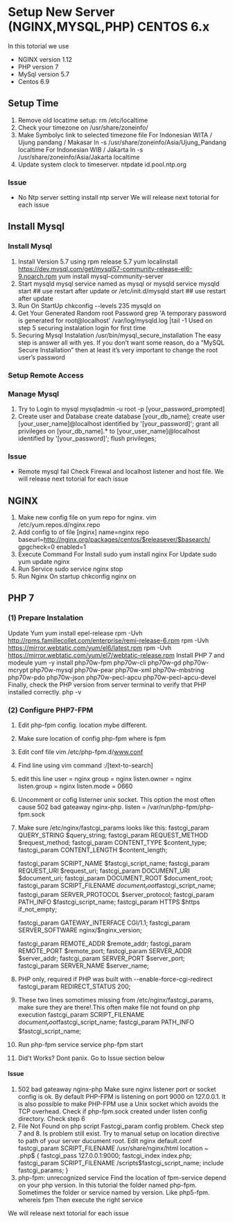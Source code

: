 # Setup New Server (NGINX,MYSQL,PHP) CENTOS 6.x
In this totorial we use
- NGINX version 1.12
- PHP version 7
- MySql version 5.7
- Centos 6.9

## Setup Time
1. Remove old locatime setup:
    rm /etc/localtime 
2. Check your timezone on /usr/share/zoneinfo/
3. Make Symbolyc link to selected timezone file
For Indonesian WITA / Ujung pandang /  Makasar
    ln -s  /usr/share/zoneinfo/Asia/Ujung_Pandang localtime
For Indonesian WIB / Jakarta
    ln -s  /usr/share/zoneinfo/Asia/Jakarta localtime
4. Update system clock to timeserver.
ntpdate id.pool.ntp.org
### Issue
- No Ntp server setting
install ntp server
We will release next totorial for each issue

## Install Mysql
### Install Mysql
1. Install Version 5.7 using rpm release 5.7
    yum localinstall https://dev.mysql.com/get/mysql57-community-release-el6-9.noarch.rpm
    yum install mysql-community-server
2. Start mysqld
mysql service named as mysql or mysqld
    service mysqld start ## use restart after update
or
    /etc/init.d/mysqld start ## use restart after update
3. Run On StartUp
    chkconfig --levels 235 mysqld on
4. Get Your Generated Random root Password
    grep 'A temporary password is generated for root@localhost' /var/log/mysqld.log |tail -1
Used on step 5 securing instalation login for first time
5. Securing Mysql Instalation
    /usr/bin/mysql_secure_installation
The easy step is answer all with yes.
If you don’t want some reason, do a “MySQL Secure Installation” then at least it’s very important to change the root user’s password
### Setup Remote Access

### Manage Mysql
1. Try to Login to mysql
    mysqladmin -u root -p [your_password_prompted]
2. Create user and Database
    create database [your_db_name];
    create user [your_user_name]@localhost identified by '[your_password]';
    grant all privileges on [your_db_name].* to [your_user_name]@localhost identified by '[your_password]';
    flush privileges;
### Issue
- Remote mysql fail
Check Firewal and localhost listener and host file.
We will release next totorial for each issue

## NGINX
1. Make new config file on yum repo for nginx.
    vim /etc/yum.repos.d/nginx.repo
2. Add config to of file
    [nginx]
    name=nginx repo
    baseurl=http://nginx.org/packages/centos/$releasever/$basearch/
    gpgcheck=0
    enabled=1
3. Execute Command
For Install
    sudo yum install nginx
For Update
    sudo yum update nginx
4. Run Service
    sudo service nginx stop
5. Run Nginx On startup
    chkconfig nginx on

## PHP 7

### (1) Prepare Instalation
Update Yum
    yum install epel-release
    rpm -Uvh http://rpms.famillecollet.com/enterprise/remi-release-6.rpm
    rpm -Uvh https://mirror.webtatic.com/yum/el6/latest.rpm
    rpm -Uvh https://mirror.webtatic.com/yum/el7/webtatic-release.rpm
Install PHP 7 and modeule
    yum -y install php70w-fpm php70w-cli php70w-gd php70w-mcrypt php70w-mysql php70w-pear php70w-xml php70w-mbstring php70w-pdo php70w-json php70w-pecl-apcu php70w-pecl-apcu-devel
Finally, check the PHP version from server terminal to verify that PHP installed correctly.
    php -v

### (2) Configure PHP7-FPM
1. Edit php-fpm config. location mybe different.
2. Make sure location of config php-fpm
    where is fpm
3. Edit conf file
    vim /etc/php-fpm.d/www.conf
4. Find line using vim command
    :/[text-to-search]
5. edit this line
    user = nginx
    group = nginx
    listen.owner = nginx
    listen.group = nginx
    listen.mode = 0660
6. Uncomment or cofig listerner unix socket. This option the most often cause 502 bad gateaway nginx-php.
    listen = /var/run/php-fpm/php-fpm.sock
7. Make sure /etc/nginx/fastcgi_params looks like this:
    fastcgi_param  QUERY_STRING       $query_string;
    fastcgi_param  REQUEST_METHOD     $request_method;
    fastcgi_param  CONTENT_TYPE       $content_type;
    fastcgi_param  CONTENT_LENGTH     $content_length;

    fastcgi_param  SCRIPT_NAME        $fastcgi_script_name;
    fastcgi_param  REQUEST_URI        $request_uri;
    fastcgi_param  DOCUMENT_URI       $document_uri;
    fastcgi_param  DOCUMENT_ROOT      $document_root;
    fastcgi_param  SCRIPT_FILENAME    $document_root$fastcgi_script_name;
    fastcgi_param  SERVER_PROTOCOL    $server_protocol;
    fastcgi_param  PATH_INFO          $fastcgi_script_name;
    fastcgi_param  HTTPS              $https if_not_empty;

    fastcgi_param  GATEWAY_INTERFACE  CGI/1.1;
    fastcgi_param  SERVER_SOFTWARE    nginx/$nginx_version;

    fastcgi_param  REMOTE_ADDR        $remote_addr;
    fastcgi_param  REMOTE_PORT        $remote_port;
    fastcgi_param  SERVER_ADDR        $server_addr;
    fastcgi_param  SERVER_PORT        $server_port;
    fastcgi_param  SERVER_NAME        $server_name;

8. PHP only, required if PHP was built with --enable-force-cgi-redirect
    fastcgi_param  REDIRECT_STATUS    200;
9. These two lines somotimes missing from /etc/nginx/fastcgi_params, make sure they are there!.This often make file not found on php execution
    fastcgi_param  SCRIPT_FILENAME    $document_root$fastcgi_script_name;
    fastcgi_param  PATH_INFO          $fastcgi_script_name;
10. Run php-fpm service
    service php-fpm start
11. Did't Works? Dont panix. Go to Issue section below
#### Issue
1. 502 bad gateaway nginx-php
Make sure nginx listener port or socket config is ok.
By default PHP-FPM is listening on port 9000 on 127.0.0.1. It is also possible to make PHP-FPM use a Unix socket which avoids the TCP overhead.
Check if php-fpm.sock created under listen config directory.
Check step 6
2. File Not Found on php script
Fastcgi_param config problem. Check step 7 and 8.
Is problem still exist. Try to manual setup on location directive to path of your server ducument root.
Edit nginx default.conf
    fastcgi_param SCRIPT_FILENAME /usr/share/nginx/html
    location ~ \.php$ {
        fastcgi_pass   127.0.0.1:9000;
        fastcgi_index  index.php;
        fastcgi_param  SCRIPT_FILENAME  /scripts$fastcgi_script_name;
        include        fastcgi_params;
    }
3. php-fpm: unrecognized service
Find the location of fpm-service depend on your php version. In this tutorial the folder named php-fpm. Sometimes the folder or service named by version. Like php5-fpm.
    whereis fpm
Then execute the right service

We will release next totorial for each issue
